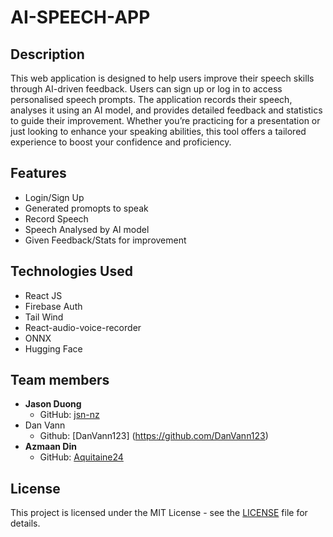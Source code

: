 # AI-SPEECH-APP

## Description
This web application is designed to help users improve their speech skills through AI-driven feedback. Users can sign up or log in to access personalised speech prompts. The application records their speech, analyses it using an AI model, and provides detailed feedback and statistics to guide their improvement. Whether you’re practicing for a presentation or just looking to enhance your speaking abilities, this tool offers a tailored experience to boost your confidence and proficiency.

## Features
- Login/Sign Up
- Generated promopts to speak
- Record Speech
- Speech Analysed by AI model
- Given Feedback/Stats for improvement

## Technologies Used
- React JS
- Firebase Auth
- Tail Wind
- React-audio-voice-recorder
- ONNX
- Hugging Face

## Team members
- **Jason Duong**
  - GitHub: [jsn-nz](https://github.com/jsn-nz)
- Dan Vann
  - Github: [DanVann123] (https://github.com/DanVann123)
- **Azmaan Din**
  - GitHub: [Aquitaine24](https://github.com/aquitain24)


## License
This project is licensed under the MIT License - see the [LICENSE](LICENSE) file for details.

